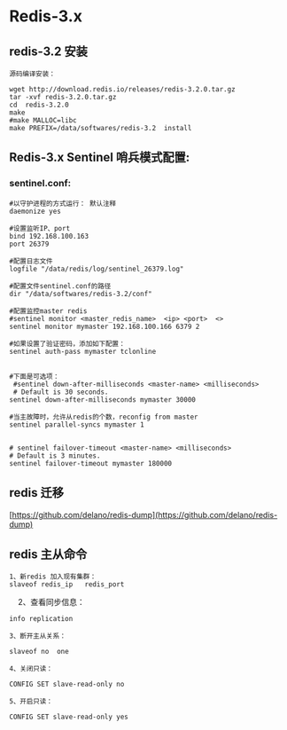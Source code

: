# Redis-3.x

## redis-3.2 安装

    源码编译安装：
    
    wget http://download.redis.io/releases/redis-3.2.0.tar.gz
    tar -xvf redis-3.2.0.tar.gz
    cd  redis-3.2.0
    make
    #make MALLOC=libc
    make PREFIX=/data/softwares/redis-3.2  install

## Redis-3.x  Sentinel 哨兵模式配置:

### sentinel.conf:

    #以守护进程的方式运行： 默认注释
    daemonize yes

    #设置监听IP、port
    bind 192.168.100.163
    port 26379

    #配置日志文件
    logfile "/data/redis/log/sentinel_26379.log"

    #配置文件sentinel.conf的路径
    dir "/data/softwares/redis-3.2/conf"

    #配置监控master redis 
    #sentinel monitor <master_redis_name>  <ip> <port>  <>
    sentinel monitor mymaster 192.168.100.166 6379 2

    #如果设置了验证密码，添加如下配置：
    sentinel auth-pass mymaster tclonline


    #下面是可选项：
     #sentinel down-after-milliseconds <master-name> <milliseconds>
     # Default is 30 seconds.
    sentinel down-after-milliseconds mymaster 30000

    #当主故障时，允许从redis的个数，reconfig from master
    sentinel parallel-syncs mymaster 1


    # sentinel failover-timeout <master-name> <milliseconds>
    # Default is 3 minutes.
    sentinel failover-timeout mymaster 180000

## redis 迁移
[https://github.com/delano/redis-dump](https://github.com/delano/redis-dump)



## redis 主从命令
    1、新redis 加入现有集群：
    slaveof redis_ip   redis_port
    
    2、查看同步信息：

    info replication

    3、断开主从关系：

    slaveof no  one

    4、关闭只读：

    CONFIG SET slave-read-only no 
    
    5、开启只读：

    CONFIG SET slave-read-only yes
